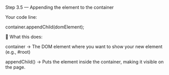 <div id="root"></div>

<script>
  // 1️⃣ Correct way to select element by id
  const mainContainer = document.getElementById('root'); // 'B' must be uppercase

  // 2️⃣ Create a button
  const link = document.createElement('button');
  link.textContent = "Click Me";

  // 3️⃣ Add click event (spelling of addEventListener fixed)
  link.addEventListener('click', () => {
    window.open('https://youtube.com', '_blank');
  });

  // 4️⃣ Append button to the container
  mainContainer.appendChild(link);
</script>



<div id="root"></div>

<script>
  const mainContainer = document.getElementById('root');

  // create <a> element
  const link = document.createElement('a');
  link.textContent = 'Click me to visit Google';
  link.setAttribute('href', 'https://google.com');
  link.setAttribute('target', '_blank');

  // attach it to #root
  mainContainer.appendChild(link);
</script>



<!--  -->

<div id="root"></div>

<script>
  // 1️⃣ Blueprint object
  const myLink = {
    type: 'a',
    props: { href: 'https://example.com', target: '_blank' },
    children: 'Go to Example'
  };

  // 2️⃣ Select container
  const container = document.getElementById('root');

  // 3️⃣ Create element
  const domElement = document.createElement(myLink.type);

  // 4️⃣ Add children text
  domElement.innerHTML = myLink.children;

  // 5️⃣ Set attributes
  setAttribute(name, value) → Adds the attribute to the element:

href="https://google.com"

target="_blank"
  domElement.setAttribute('href', myLink.props.href);
  domElement.setAttribute('target', myLink.props.target);

  // 6️⃣ Append to container → shows on page
  container.appendChild(domElement);
</script>

Step 3.5 — Appending the element to the container

Your code line:

container.appendChild(domElement);

🧩 What this does:

container → The DOM element where you want to show your new element (e.g., #root)

appendChild() → Puts the element inside the container, making it visible on the page.
